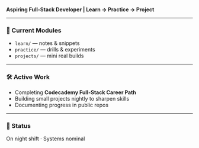 # <D0CTYP3>

**Aspiring Full-Stack Developer | Learn → Practice → Project**

---

### 📂 Current Modules
- `learn/` — notes & snippets
- `practice/` — drills & experiments
- `projects/` — mini real builds

---

### 🛠️ Active Work
- Completing **Codecademy Full-Stack Career Path**
- Building small projects nightly to sharpen skills
- Documenting progress in public repos

---

### 📡 Status
On night shift · Systems nominal
